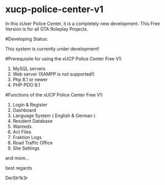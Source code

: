 # xucp-police-center-v1
In this xUser Police Center, it is a completely new development. This Free Version is for all GTA Roleplay Projects.

#Developing Status:

This system is currently under development!

#Prerequisite for using the xUCP Police Center Free V1:

1. MySQL servers
2. Web server (XAMPP is not supported!)
3. Php 8.1 or newer
4. PHP-PDO 8.1

#Functions of the xUCP Police Center Free V1:

  1. Login & Register
  2. Dashboard
  3. Language System ( English & German ) 
  4. Resident Database 
  5. Wanteds 
  6. Act Files 
  7. Fraktion Logs
  8. Road Traffic Office
  9. Site Settings

 
and more... 
 
 
best regards

DerStr1k3r 

